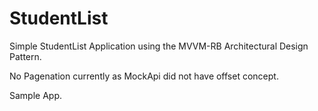 # StudentList
Simple StudentList Application using the MVVM-RB Architectural Design Pattern.

No Pagenation currently as MockApi did not have offset concept. 

Sample App.
